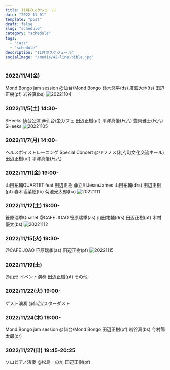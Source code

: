 ```yaml
---
title: 11月のスケジュール
date: "2022-11-01"
template: "post"
draft: false
slug: "schedule"
category: "schedule"
tags:
  - "jazz"
  - "schedule"
description: "11月のスケジュール"
socialImage: "/media/42-line-bible.jpg"
---
```



### 2022/11/4(金)
Mond Bongo jam session
@仙台/Mond Bongo
鈴木悠平(ds) 廣海大地(ts) 田辺正樹(pf) 岩谷真(bs)
![20221104](../img/20221104.JPG)

### 2022/11/5(土) 14:30-
SHeeks 仙台公演
@仙台/坐カフェ
田辺正樹(pf) 平澤真悟(尺八) 豊岡雅士(尺八) SHeeks
![20221105](../img/20221105.JPG)

### 2022/11/7(月) 14:00-
ヘルスボイストレーニング Special Concert
@リフノス(利府町文化交流ホール)
田辺正樹(pf) 平澤真悟(尺八)

### 2022/11/11(金) 19:00-
山田祐輔QUARTET feat.田辺正樹
@立川JesseJames
山田祐輔(drs) 田辺正樹(pf) 春木香菜絵(tb) 菊池光太郎(ba)
![20221111](../img/20221111.JPG)

### 2022/11/12(土) 19:00-
笹原瑞季Qualtet
@CAFE JOAO
笹原瑞季(as) 山田祐輔(drs) 田辺正樹(pf) 木村優太(bs)
![20221112](../img/20221112.JPG)

### 2022/11/15(火) 19:30-
@CAFE JOAO
笹原瑞季(as) 田辺正樹(pf)
![20221115](../img/20221115.JPG)

### 2022/11/19(土) 
@山形
イベント演奏
田辺正樹(pf) その他

### 2022/11/22(火) 19:00-
ゲスト演奏
@仙台/スターダスト

### 2022/11/24(木) 19:00-
Mond Bongo jam session
@仙台/Mond Bongo
田辺正樹(pf) 岩谷真(bs) 今村陽太郎(dr)

### 2022/11/27(日) 19:45-20:25
ソロピアノ演奏
@松島一の坊
田辺正樹(pf)